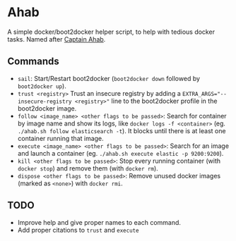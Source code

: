 Ahab
====

A simple docker/boot2docker helper script, to help with tedious docker tasks.
Named after [Captain Ahab](https://en.wikipedia.org/wiki/Captain_Ahab_(Moby-Dick)).

Commands
--------

* `sail`: Start/Restart boot2docker (`boot2docker down` followed by `boot2docker up`).
* `trust <registry>` Trust an insecure registry by adding a `EXTRA_ARGS="--insecure-registry <registry>"` line to the boot2docker profile in the boot2docker image.
* `follow <image_name> <other flags to be passed>`: Search for container by image name and show its logs, like `docker logs -f <container>` (eg. `./ahab.sh follow elasticsearch -t`). It blocks until there is at least one container running that image.
* `execute <image_name> <other flags to be passed>`: Search for an image and launch a container (eg. `./ahab.sh execute elastic -p 9200:9200`).
* `kill <other flags to be passed>`: Stop every running container (with `docker stop`) and remove them (with `docker rm`).
* `dispose <other flags to be passed>`: Remove unused docker images (marked as `<none>`) with `docker rmi`.

TODO
----

* Improve help and give proper names to each command.
* Add proper citations to `trust` and `execute`
